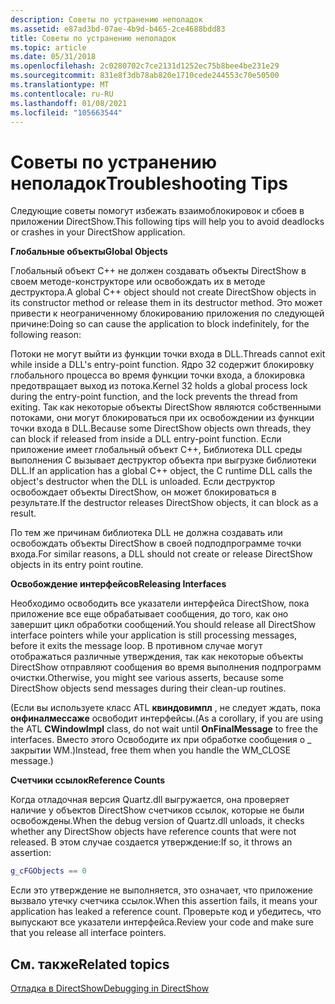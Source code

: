 ```yaml
---
description: Советы по устранению неполадок
ms.assetid: e87ad3bd-07ae-4b9d-b465-2ce4688bdd83
title: Советы по устранению неполадок
ms.topic: article
ms.date: 05/31/2018
ms.openlocfilehash: 2c0280702c7ce2131d1252ec75b8bee4be231e29
ms.sourcegitcommit: 831e8f3db78ab820e1710cede244553c70e50500
ms.translationtype: MT
ms.contentlocale: ru-RU
ms.lasthandoff: 01/08/2021
ms.locfileid: "105663544"
---
```

# <a name="troubleshooting-tips"></a><span data-ttu-id="6d0a9-103">Советы по устранению неполадок</span><span class="sxs-lookup"><span data-stu-id="6d0a9-103">Troubleshooting Tips</span></span>

<span data-ttu-id="6d0a9-104">Следующие советы помогут избежать взаимоблокировок и сбоев в приложении DirectShow.</span><span class="sxs-lookup"><span data-stu-id="6d0a9-104">This following tips will help you to avoid deadlocks or crashes in your DirectShow application.</span></span>

<span data-ttu-id="6d0a9-105">**Глобальные объекты**</span><span class="sxs-lookup"><span data-stu-id="6d0a9-105">**Global Objects**</span></span>

<span data-ttu-id="6d0a9-106">Глобальный объект C++ не должен создавать объекты DirectShow в своем методе-конструкторе или освобождать их в методе деструктора.</span><span class="sxs-lookup"><span data-stu-id="6d0a9-106">A global C++ object should not create DirectShow objects in its constructor method or release them in its destructor method.</span></span> <span data-ttu-id="6d0a9-107">Это может привести к неограниченному блокированию приложения по следующей причине:</span><span class="sxs-lookup"><span data-stu-id="6d0a9-107">Doing so can cause the application to block indefinitely, for the following reason:</span></span>

<span data-ttu-id="6d0a9-108">Потоки не могут выйти из функции точки входа в DLL.</span><span class="sxs-lookup"><span data-stu-id="6d0a9-108">Threads cannot exit while inside a DLL's entry-point function.</span></span> <span data-ttu-id="6d0a9-109">Ядро 32 содержит блокировку глобального процесса во время функции точки входа, а блокировка предотвращает выход из потока.</span><span class="sxs-lookup"><span data-stu-id="6d0a9-109">Kernel 32 holds a global process lock during the entry-point function, and the lock prevents the thread from exiting.</span></span> <span data-ttu-id="6d0a9-110">Так как некоторые объекты DirectShow являются собственными потоками, они могут блокироваться при их освобождении из функции точки входа в DLL.</span><span class="sxs-lookup"><span data-stu-id="6d0a9-110">Because some DirectShow objects own threads, they can block if released from inside a DLL entry-point function.</span></span> <span data-ttu-id="6d0a9-111">Если приложение имеет глобальный объект C++, Библиотека DLL среды выполнения C вызывает деструктор объекта при выгрузке библиотеки DLL.</span><span class="sxs-lookup"><span data-stu-id="6d0a9-111">If an application has a global C++ object, the C runtime DLL calls the object's destructor when the DLL is unloaded.</span></span> <span data-ttu-id="6d0a9-112">Если деструктор освобождает объекты DirectShow, он может блокироваться в результате.</span><span class="sxs-lookup"><span data-stu-id="6d0a9-112">If the destructor releases DirectShow objects, it can block as a result.</span></span>

<span data-ttu-id="6d0a9-113">По тем же причинам библиотека DLL не должна создавать или освобождать объекты DirectShow в своей подподпрограмме точки входа.</span><span class="sxs-lookup"><span data-stu-id="6d0a9-113">For similar reasons, a DLL should not create or release DirectShow objects in its entry point routine.</span></span>

<span data-ttu-id="6d0a9-114">**Освобождение интерфейсов**</span><span class="sxs-lookup"><span data-stu-id="6d0a9-114">**Releasing Interfaces**</span></span>

<span data-ttu-id="6d0a9-115">Необходимо освободить все указатели интерфейса DirectShow, пока приложение все еще обрабатывает сообщения, до того, как оно завершит цикл обработки сообщений.</span><span class="sxs-lookup"><span data-stu-id="6d0a9-115">You should release all DirectShow interface pointers while your application is still processing messages, before it exits the message loop.</span></span> <span data-ttu-id="6d0a9-116">В противном случае могут отображаться различные утверждения, так как некоторые объекты DirectShow отправляют сообщения во время выполнения подпрограмм очистки.</span><span class="sxs-lookup"><span data-stu-id="6d0a9-116">Otherwise, you might see various asserts, because some DirectShow objects send messages during their clean-up routines.</span></span>

<span data-ttu-id="6d0a9-117">(Если вы используете класс ATL **квиндовимпл** , не следует ждать, пока **онфиналмессаже** освободит интерфейсы.</span><span class="sxs-lookup"><span data-stu-id="6d0a9-117">(As a corollary, if you are using the ATL **CWindowImpl** class, do not wait until **OnFinalMessage** to free the interfaces.</span></span> <span data-ttu-id="6d0a9-118">Вместо этого Освободите их при обработке сообщения о \_ закрытии WM.)</span><span class="sxs-lookup"><span data-stu-id="6d0a9-118">Instead, free them when you handle the WM\_CLOSE message.)</span></span>

<span data-ttu-id="6d0a9-119">**Счетчики ссылок**</span><span class="sxs-lookup"><span data-stu-id="6d0a9-119">**Reference Counts**</span></span>

<span data-ttu-id="6d0a9-120">Когда отладочная версия Quartz.dll выгружается, она проверяет наличие у объектов DirectShow счетчиков ссылок, которые не были освобождены.</span><span class="sxs-lookup"><span data-stu-id="6d0a9-120">When the debug version of Quartz.dll unloads, it checks whether any DirectShow objects have reference counts that were not released.</span></span> <span data-ttu-id="6d0a9-121">В этом случае создается утверждение:</span><span class="sxs-lookup"><span data-stu-id="6d0a9-121">If so, it throws an assertion:</span></span>


```C++
g_cFGObjects == 0 
```



<span data-ttu-id="6d0a9-122">Если это утверждение не выполняется, это означает, что приложение вызвало утечку счетчика ссылок.</span><span class="sxs-lookup"><span data-stu-id="6d0a9-122">When this assertion fails, it means your application has leaked a reference count.</span></span> <span data-ttu-id="6d0a9-123">Проверьте код и убедитесь, что выпускают все указатели интерфейса.</span><span class="sxs-lookup"><span data-stu-id="6d0a9-123">Review your code and make sure that you release all interface pointers.</span></span>

## <a name="related-topics"></a><span data-ttu-id="6d0a9-124">См. также</span><span class="sxs-lookup"><span data-stu-id="6d0a9-124">Related topics</span></span>

<dl> <dt>

[<span data-ttu-id="6d0a9-125">Отладка в DirectShow</span><span class="sxs-lookup"><span data-stu-id="6d0a9-125">Debugging in DirectShow</span></span>](debugging-in-directshow.md)
</dt> </dl>

 

 



